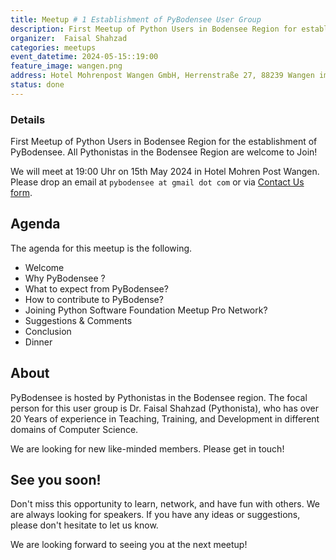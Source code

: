 ```yaml
---
title: Meetup # 1 Establishment of PyBodensee User Group
description: First Meetup of Python Users in Bodensee Region for establishment of PyBodensee. All Pythonistas in Bodensee Region are welcomme to Join!
organizer:  Faisal Shahzad
categories: meetups
event_datetime: 2024-05-15::19:00
feature_image: wangen.png
address: Hotel Mohrenpost Wangen GmbH, Herrenstraße 27, 88239 Wangen im Allgaeu, Germany
status: done
---
```


### Details
First Meetup of Python Users in Bodensee Region for the establishment of PyBodensee. All Pythonistas in the Bodensee Region are welcome to Join!

We will meet at 19:00 Uhr on 15th May 2024 in Hotel Mohren Post Wangen. Please drop an email at ``pybodensee at gmail dot com`` or via [Contact Us form](/pages/contact/).

## Agenda 

The agenda for this meetup is the following. 

- Welcome
- Why PyBodensee ?
- What to expect from PyBodensee?
- How to contribute to PyBodense?
- Joining Python Software Foundation Meetup Pro Network?
- Suggestions & Comments
- Conclusion
- Dinner

## About 

PyBodensee is hosted by Pythonistas in the Bodensee region. The focal person for this user group is Dr. Faisal Shahzad (Pythonista), who has over 20 Years of experience in Teaching, Training, and Development in different domains of Computer Science.

We are looking for new like-minded members. Please get in touch!


## See you soon!

Don't miss this opportunity to learn, network, and have fun with others. We are always looking for speakers. If you have any ideas or suggestions, please don't hesitate to let us know. 

We are looking forward to seeing you at the next meetup!